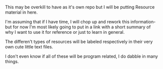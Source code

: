 This may be overkill to have as it's own repo but I will be putting Resource material in here. 

I'm assuming that if I have time, I will chop up and rework this information- but for now I'm most likely going to put in a link with a short summary of why I want to use it for reference or just to learn in general.

The differen't types of resources will be labeled respectively in their very own cute little text files.

I don't even know if all of these will be program related, I do dabble in many things.
